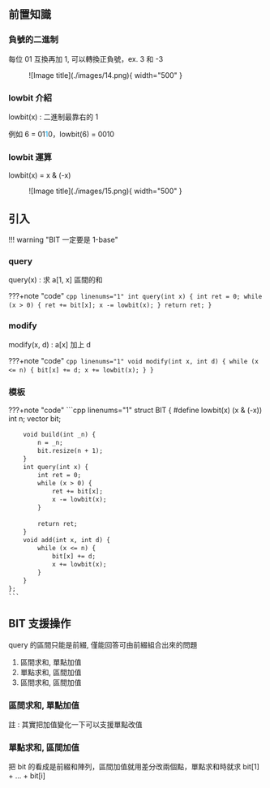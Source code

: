 ## 前置知識

### 負號的二進制

每位 01 互換再加 1, 可以轉換正負號，ex. 3 和 -3

<figure markdown>
  ![Image title](./images/14.png){ width="500" }
</figure>

### lowbit 介紹

lowbit(x) :  二進制最靠右的 1

例如 6 = 01<font color="#00A2E8">1</font>0，lowbit(6) = 0010

### lowbit 運算

lowbit(x) = x & (-x)

<figure markdown>
  ![Image title](./images/15.png){ width="500" }
</figure>

## 引入

!!! warning "BIT 一定要是 1-base"

### query

query(x) : 求 a[1, x] 區間的和

???+note "code"
	```cpp linenums="1"
    int query(int x) {
        int ret = 0;
        while (x > 0) {
            ret += bit[x];
            x -= lowbit(x);
        }
        return ret;
    }
    ```

### modify

modify(x, d) : a[x] 加上 d

???+note "code"
	```cpp linenums="1"
	void modify(int x, int d) {
        while (x <= n) {
            bit[x] += d;
            x += lowbit(x);
        }
    }
    ```

### 模板

???+note "code"
	```cpp linenums="1"
    struct BIT {
        #define lowbit(x) (x & (-x))
        int n;
        vector<int> bit;

        void build(int _n) {
            n = _n;
            bit.resize(n + 1);
        }
        int query(int x) {
            int ret = 0;
            while (x > 0) {
                ret += bit[x];
                x -= lowbit(x);
            }

            return ret;
        }
        void add(int x, int d) {
            while (x <= n) {
                bit[x] += d;
                x += lowbit(x);
            }
        }
    }; 
    ```

## BIT 支援操作

query 的區間只能是前綴, 僅能回答可由前綴組合出來的問題

1. 區間求和, 單點加值
2. 單點求和, 區間加值
3. 區間求和, 區間加值

### 區間求和, 單點加值

註 : 其實把加值變化一下可以支援單點改值

### 單點求和, 區間加值

把 bit 的看成是前綴和陣列，區間加值就用差分改兩個點，單點求和時就求 bit[1] + ... + bit[i]



